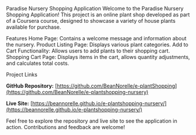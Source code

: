 Paradise Nursery Shopping Application
Welcome to the Paradise Nursery Shopping Application! This project is an online plant shop developed as part of a Coursera course, designed to showcase a variety of house plants available for purchase.

Features
Home Page: Contains a welcome message and information about the nursery.
Product Listing Page: Displays various plant categories.
Add to Cart Functionality: Allows users to add plants to their shopping cart.
Shopping Cart Page: Displays items in the cart, allows quantity adjustments, and calculates total costs.

Project Links

**GitHub Repository:** [https://github.com/BeanNorelle/e-plantShopping](https://github.com/BeanNorelle/e-plantshopping-nursery)

**Live Site:** [https://beannorelle.github.io/e-plantshopping-nursery/](https://beannorelle.github.io/e-plantshopping-nursery/)

Feel free to explore the repository and live site to see the application in action. Contributions and feedback are welcome!
